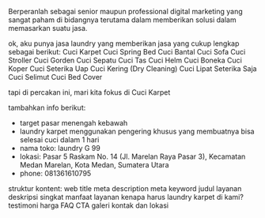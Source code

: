 Berperanlah sebagai senior maupun professional digital marketing yang sangat paham di bidangnya terutama dalam memberikan solusi dalam memasarkan suatu jasa.

ok, aku punya jasa laundry yang memberikan jasa yang cukup lengkap sebagai berikut:
Cuci Karpet
Cuci Spring Bed
Cuci Bantal
Cuci Sofa
Cuci Stroller
Cuci Gorden
Cuci Sepatu
Cuci Tas
Cuci Helm
Cuci Boneka
Cuci Koper
Cuci Seterika Uap
Cuci Kering (Dry Cleaning)
Cuci Lipat
Seterika Saja
Cuci Selimut
Cuci Bed Cover

tapi di percakan ini, mari kita fokus di Cuci Karpet


tambahkan info berikut:
- target pasar menengah kebawah
- laundry karpet menggunakan pengering khusus yang membuatnya bisa selesai cuci dalam 1 hari
- nama toko: laundry G 99
- lokasi: Pasar 5 Raskam No. 14 (Jl. Marelan Raya Pasar 3), Kecamatan Medan Marelan, Kota Medan, Sumatera Utara
- phone: 081361610795

struktur kontent:
  web title
  meta description
  meta keyword
  judul layanan
  deskripsi singkat
  manfaat layanan
  kenapa harus laundry karpet di kami?
  testimoni
  harga
  FAQ
  CTA
  galeri
  kontak dan lokasi